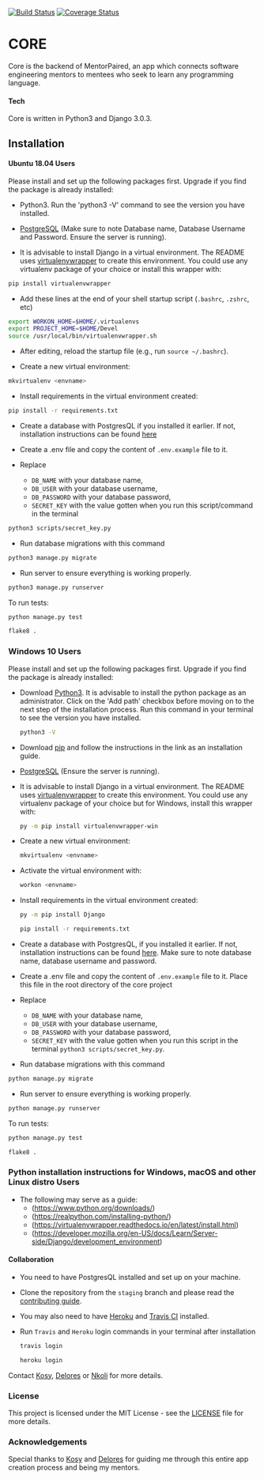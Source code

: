 [![Build Status](https://travis-ci.org/mentorpaired/core.svg?branch=staging)](https://travis-ci.org/mentorpaired/core) [![Coverage Status](https://coveralls.io/repos/github/mentorpaired/core/badge.svg?branch=staging)](https://coveralls.io/github/mentorpaired/core?branch=staging)

# CORE
Core is the backend of MentorPaired, an app which connects software engineering mentors to mentees who seek to learn any programming language.

#### Tech
Core is written in Python3 and Django 3.0.3.

## Installation

#### Ubuntu 18.04 Users

 Please install and set up the following packages first. Upgrade if you find the package is already installed:

* Python3. Run the 'python3 -V' command to see the version you have installed.

* [PostgreSQL](https://www.postgresql.org/) (Make sure to note Database name, Database Username and Password. Ensure the server is running).

* It is advisable to install Django in a virtual environment. The README uses [virtualenvwrapper](https://virtualenvwrapper.readthedocs.io/en/latest/install.html#basic-installation) to create this environment. You could use any virtualenv package of your choice or install this wrapper with:

```sh
pip install virtualenvwrapper
```

* Add these lines at the end of your shell startup script (`.bashrc`, `.zshrc`, etc)

```sh
export WORKON_HOME=$HOME/.virtualenvs
export PROJECT_HOME=$HOME/Devel
source /usr/local/bin/virtualenvwrapper.sh
```

* After editing, reload the startup file (e.g., run `source ~/.bashrc`).

* Create a new virtual environment:

```sh
mkvirtualenv <envname>
```

* Install requirements in the virtual environment created:

```sh
pip install -r requirements.txt
```

* Create a database with PostgresQL if you installed it earlier. If not, installation instructions can be found [here](https://www.postgresql.org/download/linux/ubuntu/)

* Create a .env file and copy the content of `.env.example` file to it. 

* Replace
  - `DB_NAME` with your database name,
  - `DB_USER` with your database username,
  - `DB_PASSWORD` with your database password,
  - `SECRET_KEY` with the value gotten when you run this script/command in the terminal 
```sh
python3 scripts/secret_key.py
```

* Run database migrations with this command

```sh
python3 manage.py migrate
```

* Run server to ensure everything is working properly.

```sh
python3 manage.py runserver
```

To run tests:

```sh
python manage.py test
```

```sh
flake8 .
```

### Windows 10 Users
 Please install and set up the following packages first. Upgrade if you find the package is already installed:

* Download [Python3](https://www.python.org/downloads/). It is advisable to install the python package as an administrator. Click on the 'Add path' checkbox before moving on to the next step of the installation process. Run this command in your terminal to see the version you have installed.
  ```sh
  python3 -V
  ```

* Download [pip](https://pip.pypa.io/en/latest/installing/) and follow the instructions in the link as an installation guide.

* [PostgreSQL](https://www.postgresql.org/download/windows/) (Ensure the server is running). 

* It is advisable to install Django in a virtual environment. The README uses [virtualenvwrapper](https://virtualenvwrapper.readthedocs.io/en/latest/install.html#basic-installation) to create this environment. You could use any virtualenv package of your choice but for Windows, install this wrapper with:

  ```sh
  py -m pip install virtualenvwrapper-win
  ```

* Create a new virtual environment:

  ```sh
  mkvirtualenv <envname>
  ```

* Activate the virtual environment with: 
  ```sh
  workon <envname>
  ```

* Install requirements in the virtual environment created:

  ```sh
  py -m pip install Django
  ```

  ```sh
  pip install -r requirements.txt
  ```

* Create a database with PostgresQL, if you installed it earlier. If not, installation instructions can be found [here](https://www.postgresql.org/download/windows/). Make sure to note database name, database username and password.

* Create a .env file and copy the content of `.env.example` file to it. Place this file in the root directory of the core project

* Replace 
  - `DB_NAME` with your database name,
  - `DB_USER` with your database username,
  - `DB_PASSWORD` with your database password,
  - `SECRET_KEY` with the value gotten when you run this script in the terminal `python3 scripts/secret_key.py`.

* Run database migrations with this command

```sh
python manage.py migrate
```

* Run server to ensure everything is working properly.

```sh
python manage.py runserver
```

To run tests:

```sh
python manage.py test
```

```sh
flake8 .
```

### Python installation instructions for Windows, macOS and other Linux distro Users

* The following may serve as a guide:
  * (https://www.python.org/downloads/)
  * (https://realpython.com/installing-python/)
  * (https://virtualenvwrapper.readthedocs.io/en/latest/install.html)
  * (https://developer.mozilla.org/en-US/docs/Learn/Server-side/Django/development_environment)

#### Collaboration
* You need to have PostgresQL installed and set up on your machine.

* Clone the repository from the `staging` branch and please read the [contributing guide](/CONTRIBUTING.md).

* You may also need to have [Heroku](https://devcenter.heroku.com/articles/heroku-cli) and [Travis CI](https://github.com/travis-ci/travis.rb#installation) installed. 

* Run `Travis` and `Heroku` login commands in your terminal after installation
  ```sh
  travis login
  ```
  ```sh
  heroku login
  ```

Contact [Kosy](https://github.com/kosyfrances), [Delores](https://github.com/Del-sama) or [Nkoli](https://github.com/Nkoli) for more details.

### License
This project is licensed under the MIT License - see the [LICENSE](/LICENSE) file for more details.

### Acknowledgements
Special thanks to [Kosy](https://github.com/kosyfrances) and [Delores](https://github.com/Del-sama) for guiding me through this entire app creation process and being my mentors.
